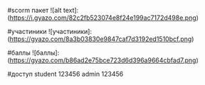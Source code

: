 [Курс]:(https://course456.moodlecloud.com/login/index.php)

#scorm пакет
![alt text]:(https://i.gyazo.com/82c2fb523074e8f24e199ac7172d498e.png)

#участиники 
![участиники]:(https://gyazo.com/8a3b03830e9847caf7d3192ed1510bcf.png)

#баллы
![баллы]:(https://gyazo.com/b86ad2e75bce723d6d396a9664cbfad7.png)

#доступ
student 123456
admin 123456

